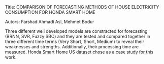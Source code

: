 Title: COMPARISON OF FORECASTING METHODS OF HOUSE ELECTRICITY CONSUMPTION FOR HONDA SMART HOME

Autors: Farshad Ahmadi Asl, Mehmet Bodur

Three different well developed models are constracted for forecasting (BRNN, SVR, Fuzzy SBC) and they are tested and compared together in three different time terms (Very Short, Short, Medium) to reveal their weaknesses and strengths. Additionally, their processing time are measured. Honda Smart Home US dataset chose as a case study for this work.
